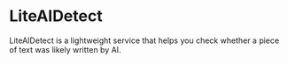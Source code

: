 # LiteAIDetect
LiteAIDetect is a lightweight service that helps you check whether a piece of text was likely written by AI.
